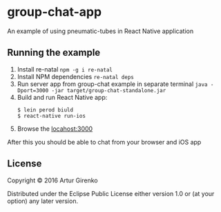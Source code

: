 # group-chat-app

An example of using pneumatic-tubes in React Native application

## Running the example

1. Install re-natal `npm -g i re-natal`
1. Install NPM dependencies `re-natal deps`
1. Run server app from group-chat example in separate terminal `java -Dport=3000 -jar target/group-chat-standalone.jar`
1. Build and run React Native app:
    ```
    $ lein perod biuld
    $ react-native run-ios

    ```
1. Browse the [locahost:3000](http://localhost:3000)

After this you should be able to chat from your browser and iOS app

## License

Copyright © 2016 Artur Girenko

Distributed under the Eclipse Public License either version 1.0 or (at
your option) any later version.

